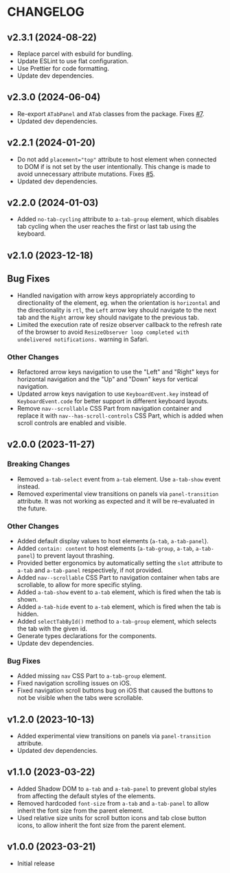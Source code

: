 # CHANGELOG

## v2.3.1 (2024-08-22)

- Replace parcel with esbuild for bundling.
- Update ESLint to use flat configuration.
- Use Prettier for code formatting.
- Update dev dependencies.

## v2.3.0 (2024-06-04)

- Re-export `ATabPanel` and `ATab` classes from the package. Fixes [#7](https://github.com/georapbox/a-tab-group/issues/7).
- Updated dev dependencies.

## v2.2.1 (2024-01-20)

- Do not add `placement="top"` attribute to host element when connected to DOM if is not set by the user intentionally. This change is made to avoid unnecessary attribute mutations. Fixes [#5](https://github.com/georapbox/a-tab-group/issues/5).
- Updated dev dependencies.

## v2.2.0 (2024-01-03)

- Added `no-tab-cycling` attribute to `a-tab-group` element, which disables tab cycling when the user reaches the first or last tab using the keyboard.

## v2.1.0 (2023-12-18)

## Bug Fixes

- Handled navigation with arrow keys appropriately according to directionality of the element, eg. when the orientation is `horizontal` and the directionality is `rtl`, the `Left` arrow key should navigate to the next tab and the `Right` arrow key should navigate to the previous tab.
- Limited the execution rate of resize observer callback to the refresh rate of the browser to avoid `ResizeObserver loop completed with undelivered notifications.` warning in Safari.

### Other Changes

- Refactored arrow keys navigation to use the "Left" and "Right" keys for horizontal navigation and the "Up" and "Down" keys for vertical navigation.
- Updated arrow keys navigation to use `KeyboardEvent.key` instead of `KeyboardEvent.code` for better support in different keyboard layouts.
- Remove `nav--scrollable` CSS Part from navigation container and replace it with `nav--has-scroll-controls` CSS Part, which is added when scroll controls are enabled and visible.

## v2.0.0 (2023-11-27)

### Breaking Changes

- Removed `a-tab-select` event from `a-tab` element. Use `a-tab-show` event instead.
- Removed experimental view transitions on panels via `panel-transition` attribute. It was not working as expected and it will be re-evaluated in the future.

### Other Changes

- Added default display values to host elements (`a-tab`, `a-tab-panel`).
- Added `contain: content` to host elements (`a-tab-group`, `a-tab`, `a-tab-panel`) to prevent layout thrashing.
- Provided better ergonomics by automatically setting the `slot` attribute to `a-tab` and `a-tab-panel` respectively, if not provided.
- Added `nav--scrollable` CSS Part to navigation container when tabs are scrollable, to allow for more specific styling.
- Added `a-tab-show` event to `a-tab` element, which is fired when the tab is shown.
- Added `a-tab-hide` event to `a-tab` element, which is fired when the tab is hidden.
- Added `selectTabById()` method to `a-tab-group` element, which selects the tab with the given id.
- Generate types declarations for the components.
- Update dev dependencies.

### Bug Fixes

- Added missing `nav` CSS Part to `a-tab-group` element.
- Fixed navigation scrolling issues on iOS.
- Fixed navigation scroll buttons bug on iOS that caused the buttons to not be visible when the tabs were scrollable.

## v1.2.0 (2023-10-13)

- Added experimental view transitions on panels via `panel-transition` attribute.
- Updated dev dependencies.

## v1.1.0 (2023-03-22)

- Added Shadow DOM to `a-tab` and `a-tab-panel` to prevent global styles from affecting the default styles of the elements.
- Removed hardcoded `font-size` from `a-tab` and `a-tab-panel` to allow inherit the font size from the parent element.
- Used relative size units for scroll button icons and tab close button icons, to allow inherit the font size from the parent element.

## v1.0.0 (2023-03-21)

- Initial release
